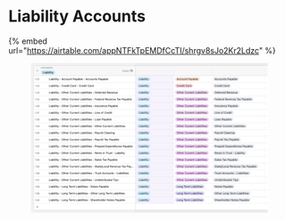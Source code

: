 # Liability Accounts

{% embed url="https://airtable.com/appNTFkTpEMDfCcTI/shrgv8sJo2Kr2Ldzc" %}

<figure><img src="../../../.gitbook/assets/Liability Accounts" alt=""><figcaption></figcaption></figure>
